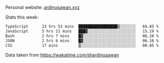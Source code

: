 Personal website: [ardinusawan.xyz](https://ardinusawan.xyz)

Stats this week:
<!--START_SECTION:waka-->

```txt
TypeScript      23 hrs 53 mins  █████████████████▒░░░░░░░   69.85 %
JavaScript      5 hrs 11 mins   ███▓░░░░░░░░░░░░░░░░░░░░░   15.19 %
Bash            2 hrs 7 mins    █▓░░░░░░░░░░░░░░░░░░░░░░░   06.20 %
JSON            2 hrs 6 mins    █▓░░░░░░░░░░░░░░░░░░░░░░░   06.16 %
CSS             17 mins         ▒░░░░░░░░░░░░░░░░░░░░░░░░   00.85 %
```

<!--END_SECTION:waka-->
Data taken from https://wakatime.com/@ardinusawan
